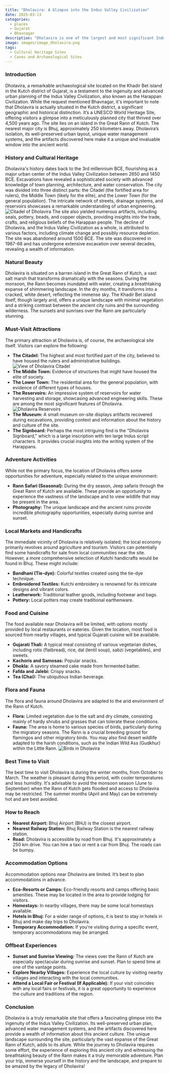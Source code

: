 ```yaml
---
title: "Dholavira: A Glimpse into the Indus Valley Civilization"
date: 2025-03-13
categories:
  - places
  - Gujarat
  - Bhavnagar
description: "Dholavira is one of the largest and most significant Indus Valley (Harappan) sites in India, showcasing advanced urban planning. Located in the Bhavnagar district of Gujarat, it features intricate water management systems, granaries, and evidence of a well-organized city layout."
image: images/image_dholavira.png
tags: 
  - Cultural Heritage Sites
  - Caves and Archaeological Sites
---
```



### **Introduction**

Dholavira, a remarkable archaeological site located on the Khadir Bet island in the Kutch district of Gujarat, is a testament to the ingenuity and advanced urban planning of the Indus Valley Civilization, also known as the Harappan Civilization.  While the request mentioned Bhavnagar, it's important to note that Dholavira is actually situated in the Kutch district, a significant geographic and historical distinction. It’s a UNESCO World Heritage Site, offering visitors a glimpse into a meticulously planned city that thrived over 4,500 years ago.  The site lies on an island in the Great Rann of Kutch. The nearest major city is Bhuj, approximately 250 kilometers away. Dholavira’s isolation, its well-preserved urban layout, unique water management systems, and the artifacts discovered here make it a unique and invaluable window into the ancient world.

### **History and Cultural Heritage**

Dholavira's history dates back to the 3rd millennium BCE, flourishing as a major urban center of the Indus Valley Civilization between 2650 and 1450 BCE.  Excavations have revealed a sophisticated society with advanced knowledge of town planning, architecture, and water conservation. The city was divided into three distinct parts: the Citadel (the fortified area for rulers), the Middle Town (likely for the elite), and the Lower Town (for the general population). The intricate network of streets, drainage systems, and reservoirs showcases a remarkable understanding of urban engineering. <img src="placeholder_image_tag_dholavira_citadel.jpg" alt="Citadel of Dholavira"> The site also yielded numerous artifacts, including seals, pottery, beads, and copper objects, providing insights into the trade, crafts, and religious beliefs of the Harappan people. The decline of Dholavira, and the Indus Valley Civilization as a whole, is attributed to various factors, including climate change and possibly resource depletion. The site was abandoned around 1500 BCE. The site was discovered in 1967-68 and has undergone extensive excavation over several decades, revealing a wealth of information.

### **Natural Beauty**

Dholavira is situated on a barren island in the Great Rann of Kutch, a vast salt marsh that transforms dramatically with the seasons.  During the monsoon, the Rann becomes inundated with water, creating a breathtaking expanse of shimmering landscape. In the dry months, it transforms into a cracked, white desert, reflecting the immense sky. The Khadir Bet island itself, though largely arid, offers a unique landscape with minimal vegetation and a striking contrast between the ancient city ruins and the surrounding wilderness. The sunsets and sunrises over the Rann are particularly stunning.

### **Must-Visit Attractions**

The primary attraction at Dholavira is, of course, the archaeological site itself.  Visitors can explore the following:

*   **The Citadel:** The highest and most fortified part of the city, believed to have housed the rulers and administrative buildings. <img src="placeholder_image_tag_dholavira_citadel_view.jpg" alt="View of Dholavira Citadel">
*   **The Middle Town:** Evidence of structures that might have housed the elite of society.
*   **The Lower Town:** The residential area for the general population, with evidence of different types of houses.
*   **The Reservoirs:**  An impressive system of reservoirs for water harvesting and storage, showcasing advanced engineering skills.  These are among the most significant features of Dholavira. <img src="placeholder_image_tag_dholavira_reservoirs.jpg" alt="Dholavira Reservoirs">
*   **The Museum:** A small museum on-site displays artifacts recovered during excavations, providing context and information about the history and culture of the site.
*   **The Signboard:** Perhaps the most intriguing find is the "Dholavira Signboard," which is a large inscription with ten large Indus script characters. It provides crucial insights into the writing system of the Harappans.

### **Adventure Activities**

While not the primary focus, the location of Dholavira offers some opportunities for adventure, especially related to the unique environment:

*   **Rann Safari (Seasonal):**  During the dry season, Jeep safaris through the Great Rann of Kutch are available. These provide an opportunity to experience the vastness of the landscape and to view wildlife that may be present in the area.
*   **Photography:** The unique landscape and the ancient ruins provide incredible photography opportunities, especially during sunrise and sunset.

### **Local Markets and Handicrafts**

The immediate vicinity of Dholavira is relatively isolated; the local economy primarily revolves around agriculture and tourism. Visitors can potentially find some handicrafts for sale from local communities near the site. However, a more comprehensive selection of Kutchi handicrafts would be found in Bhuj.  These might include:

*   **Bandhani (Tie-dye):** Colorful textiles created using the tie-dye technique.
*   **Embroidered Textiles:**  Kutchi embroidery is renowned for its intricate designs and vibrant colors.
*   **Leatherwork:**  Traditional leather goods, including footwear and bags.
*   **Pottery:**  Local potters may create traditional earthenware.

### **Food and Cuisine**

The food available near Dholavira will be limited, with options mostly provided by local restaurants or eateries. Given the location, most food is sourced from nearby villages, and typical Gujarati cuisine will be available.

*   **Gujarati Thali:** A typical meal consisting of various vegetarian dishes, including rotis (flatbread), rice, dal (lentil soup), sabzi (vegetables), and sweets.
*   **Kachoris and Samosas:** Popular snacks.
*   **Dhokla:** A savory steamed cake made from fermented batter.
*   **Fafda and Jalebi:** Crispy snacks.
*   **Tea (Chai):** The ubiquitous Indian beverage.

### **Flora and Fauna**

The flora and fauna around Dholavira are adapted to the arid environment of the Rann of Kutch.

*   **Flora:** Limited vegetation due to the salt and dry climate, consisting mainly of hardy shrubs and grasses that can tolerate these conditions.
*   **Fauna:** The area is home to various species of birds, particularly during the migratory seasons. The Rann is a crucial breeding ground for flamingos and other migratory birds. You may also find desert wildlife adapted to the harsh conditions, such as the Indian Wild Ass (Gudkhur) within the Little Rann. <img src="placeholder_image_tag_dholavira_birds.jpg" alt="Birds in Dholavira">

### **Best Time to Visit**

The best time to visit Dholavira is during the winter months, from October to March. The weather is pleasant during this period, with cooler temperatures and less humidity. It's advisable to avoid the monsoon season (June to September) when the Rann of Kutch gets flooded and access to Dholavira may be restricted. The summer months (April and May) can be extremely hot and are best avoided.

### **How to Reach**

*   **Nearest Airport:** Bhuj Airport (BHJ) is the closest airport.
*   **Nearest Railway Station:** Bhuj Railway Station is the nearest railway station.
*   **Road:** Dholavira is accessible by road from Bhuj. It's approximately a 250 km drive. You can hire a taxi or rent a car from Bhuj. The roads can be bumpy.

### **Accommodation Options**

Accommodation options near Dholavira are limited. It’s best to plan accommodations in advance.

*   **Eco-Resorts or Camps:** Eco-friendly resorts and camps offering basic amenities. These may be located in the area to provide lodging for visitors.
*   **Homestays:** In nearby villages, there may be some local homestays available.
*   **Hotels in Bhuj:** For a wider range of options, it is best to stay in hotels in Bhuj and make day trips to Dholavira.
*   **Temporary Accommodation:** If you're visiting during a specific event, temporary accommodations may be arranged.

### **Offbeat Experiences**

*   **Sunset and Sunrise Viewing:**  The views over the Rann of Kutch are especially spectacular during sunrise and sunset. Plan to spend time at one of the vantage points.
*   **Explore Nearby Villages:** Experience the local culture by visiting nearby villages and interacting with the local communities.
*   **Attend a Local Fair or Festival (If Applicable):** If your visit coincides with any local fairs or festivals, it is a great opportunity to experience the culture and traditions of the region.

### **Conclusion**

Dholavira is a truly remarkable site that offers a fascinating glimpse into the ingenuity of the Indus Valley Civilization. Its well-preserved urban plan, advanced water management systems, and the artifacts discovered here provide a wealth of information about this ancient culture. The unique landscape surrounding the site, particularly the vast expanse of the Great Rann of Kutch, adds to its allure. While the journey to Dholavira requires some effort, the experience of exploring this ancient city and witnessing the breathtaking beauty of the Rann makes it a truly memorable adventure. Plan your trip, immerse yourself in the history and the landscape, and prepare to be amazed by the legacy of Dholavira!


